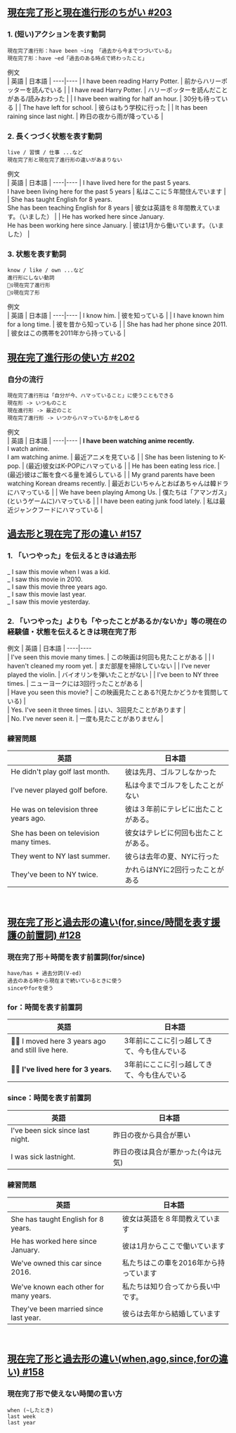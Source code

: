 ## [現在完了形と現在進行形のちがい #203](https://youtu.be/58DR_AGE_Xc)  
  
  
### 1. (短い)アクションを表す動詞
```    
現在完了進行形：have been ~ing 「過去から今までつづいている」  
現在完了形：have ~ed「過去のある時点で終わったこと」
```  
  
例文  
| 英語 | 日本語 |
----|---- 
| I have been reading Harry Potter. | 前からハリーポッターを読んでいる |
| I have read Harry Potter. | ハリーポッターを読んだことがある/読みおわった |
| I have been waiting for half an hour. | 30分も待っている |
| The have left for school. | 彼らはもう学校に行った |
| It has been raining since last night. | 昨日の夜から雨が降っている |
  
  
### 2. 長くつづく状態を表す動詞
```  
live / 習慣 / 仕事 ...など
現在完了形と現在完了進行形の違いがあまりない
```  
  
例文  
| 英語 | 日本語 |
----|---- 
| I have lived here for the past 5 years. <br>I have been living here for the past 5 years | 私はここに５年間住んでいます |
| She has taught English for 8 years. <br>She has been teaching English for 8 years | 彼女は英語を８年間教えています。（いました） |
| He has worked here since January.<br>He has been working here since January.  | 彼は1月から働いています。（いました） |  
  
  
  
### 3. 状態を表す動詞
```  
know / like / own ...など
進行形にしない動詞
🙅‍♀️現在完了進行形
🙆‍♀️現在完了形
```  
  
  
例文  
| 英語 | 日本語 |
----|---- 
| I know him. | 彼を知っている |
| I have known him for a long time. | 彼を昔から知っている |
| She has had her phone since 2011. | 彼女はこの携帯を2011年から持っている |
<br>
    
  
## [現在完了進行形の使い方 #202](https://youtu.be/GeJ5_SoQCgA)
  
  
### 自分の流行  
```  
現在完了進行形は「自分が今、ハマっていること」に使うこともできる
現在形 -> いつものこと
現在進行形 -> 最近のこと
現在完了進行形 -> いつからハマっているかをしめせる
```  
  
例文  
| 英語 | 日本語 |
----|---- 
| **I have been watching anime recently.**<br>I watch anime.<br>I am watching anime. | 最近アニメを見ている |
| She has been listening to K-pop. | (最近)彼女はK-POPにハマっている |
| He has been eating less rice. | (最近)彼はご飯を食べる量を減らしている |
| My grand parents have been watching Korean dreams recently. | 最近おじいちゃんとおばあちゃんは韓ドラにハマっている |
| We have been playing Among Us. | 僕たちは「アマンガス」(というゲームに)ハマっている |
| I have been eating junk food lately. | 私は最近ジャンクフードにハマっている |
<br>
  
  
## [過去形と現在完了形の違い #157](https://youtu.be/htF_g1MWV9M)  
  
  
### 1. 「いつやった」を伝えるときは**過去形**  
_ I saw this movie when I was a kid.  
_ I saw this movie in 2010.  
_ I saw this movie three years ago.  
_ I saw this movie last year.  
_ I saw this movie yesterday.  
  
### 2. 「いつやった」よりも「やったことがあるか/ないか」等の現在の経験値・状態を伝えるときは**現在完了形**  
  
例文
| 英語 | 日本語 |
----|----  
| I've seen this movie many times. | この映画は何回も見たことがある |
| I haven't cleaned my room yet. | まだ部屋を掃除していない |
| I've never played the violin. | バイオリンを弾いたことがない |
| I've been to NY three times. | ニューヨークには3回行ったことがある |  
| Have you seen this movie? | この映画見たことある?(見たかどうかを質問している) |  
| Yes. I've seen it three times. | はい、3回見たことがあります |  
| No. I've never seen it. | 一度も見たことがありません |  
  
  
### 練習問題
| 英語 | 日本語 |  
----|---- 
| He didn't play golf last month. | 彼は先月、ゴルフしなかった|  
| I've never played golf before. | 私は今までゴルフをしたことがない |  
| He was on television three years ago. | 彼は３年前にテレビに出たことがある。 |  
| She has been on television many times. | 彼女はテレビに何回も出たことがある。 |  
| They went to NY last summer. | 彼らは去年の夏、NYに行った |  
| They've been to NY twice. | かれらはNYに2回行ったことがある |  
<br>
  
## [現在完了形と過去形の違い(for,since/時間を表す援護の前置詞) #128](https://youtu.be/QLb_glb5BvY)  
  
### 現在完了形＋時間を表す前置詞(for/since)  
```  
have/has + 過去分詞(V-ed)
過去のある時から現在まで続いているときに使う
sinceやforを使う
```  
  
### for：時間を表す前置詞  
| 英語 | 日本語 |  
----|----  
| 🙅‍♀️ I moved here 3 years ago and still live here. | 3年前にここに引っ越してきて、今も住んでいる |  
| 🙆‍♀️ **I've lived here for 3 years.** | 3年前にここに引っ越してきて、今も住んでいる |  
  
### since：時間を表す前置詞  
| 英語 | 日本語 |  
----|----  
| I've been sick since last night. | 昨日の夜から具合が悪い |  
| I was sick lastnight. | 昨日の夜は具合が悪かった(今は元気) |  
  
### 練習問題
| 英語 | 日本語 |  
----|----
| She has taught English for 8 years. | 彼女は英語を８年間教えています |  
| He has worked here since January. | 彼は1月からここで働いています |  
| We've owned this car since 2016. | 私たちはこの車を2016年から持っています |  
| We've known each other for many years. | 私たちは知り合ってから長い中です。 |  
| They've been married since last year. | 彼らは去年から結婚しています |  
<br>
  
## [現在完了形と過去形の違い(when,ago,since,forの違い) #158](https://youtu.be/6QjDKk4bcGg)  
  
### 現在完了形で使えない時間の言い方   
```  
when (~したとき)  
last week 
last year  
```  
  
